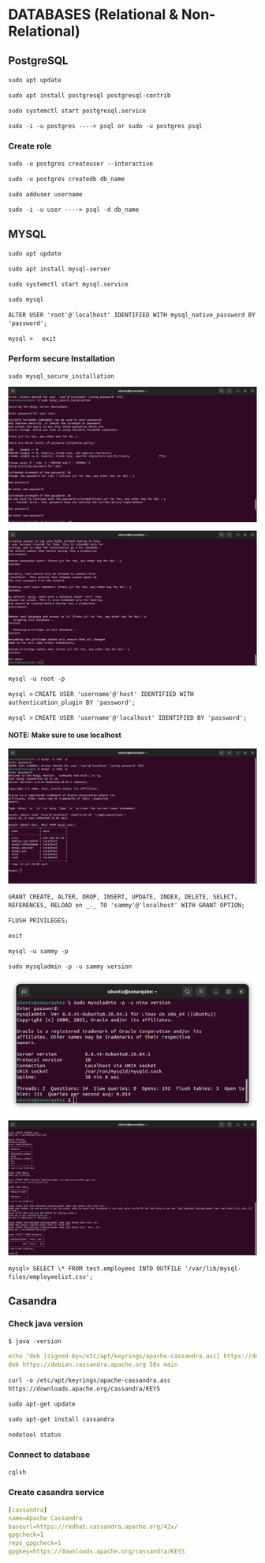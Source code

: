 # DATABASES (Relational & Non-Relational)

## PostgreSQL

`sudo apt update`

`sudo apt install postgresql postgresql-contrib`

`sudo systemctl start postgresql.service`

`sudo -i -u postgres ----> psql or sudo -u postgres psql`

### Create role

`sudo -u postgres createuser --interactive`

`sudo -u postgres createdb db_name`

`sudo adduser username`

`sudo -i -u user ----> psql -d db_name`

## MYSQL

`sudo apt update`

`sudo apt install mysql-server`

`sudo systemctl start mysql.service`

`sudo mysql`

`ALTER USER 'root'@'localhost' IDENTIFIED WITH mysql_native_password BY 'password';`

`mysql > ` ` exit`

### Perform secure Installation

`sudo mysql_secure_installation`

![alt text](image.png)

![alt text](image-1.png)

`mysql -u root -p`

`mysql >` `CREATE USER 'username'@'host' IDENTIFIED WITH authentication_plugin BY 'password';`

`mysql >` `CREATE USER 'username'@'localhost' IDENTIFIED BY 'password';`

#### NOTE: Make sure to use localhost

![alt text](image-2.png)

`GRANT CREATE, ALTER, DROP, INSERT, UPDATE, INDEX, DELETE, SELECT, REFERENCES, RELOAD on _._ TO 'sammy'@'localhost' WITH GRANT OPTION;`

`FLUSH PRIVILEGES;`

`exit`

`mysql -u sammy -p`

`sudo mysqladmin -p -u sammy version`

![alt text](image-3.png)

![alt text](image-4.png)

`mysql> SELECT \* FROM test.employees INTO OUTFILE '/var/lib/mysql-files/employeelist.csv';`

## Casandra

### Check java version

`$ java -version`

```yaml
echo "deb [signed-by=/etc/apt/keyrings/apache-cassandra.asc] https://debian.cassandra.apache.org 50x main" | sudo tee -a /etc/apt/sources.list.d/cassandra.sources.list
deb https://debian.cassandra.apache.org 50x main
```

`curl -o /etc/apt/keyrings/apache-cassandra.asc https://downloads.apache.org/cassandra/KEYS`

`sudo apt-get update`

`sudo apt-get install cassandra`

`nodetool status`

### Connect to database

`cqlsh`

### Create casandra service

```yaml
[cassandra]
name=Apache Cassandra
baseurl=https://redhat.cassandra.apache.org/42x/
gpgcheck=1
repo_gpgcheck=1
gpgkey=https://downloads.apache.org/cassandra/KEYS
```
